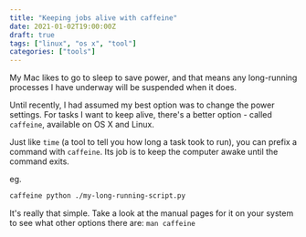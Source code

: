 ```yaml
---
title: "Keeping jobs alive with caffeine"
date: 2021-01-02T19:00:00Z
draft: true
tags: ["linux", "os x", "tool"]
categories: ["tools"]
---
```


My Mac likes to go to sleep to save power, and that means any long-running processes
I have underway will be suspended when it does.

Until recently, I had assumed my best option was to change the power settings.
For tasks I want to keep alive, there's a better option - called `caffeine`, available on OS X and Linux.

Just like `time` (a tool to tell you how long a task took to run), you can prefix a command
with `caffeine`. Its job is to keep the computer awake until the command exits.

eg.

```bash
caffeine python ./my-long-running-script.py
```

It's really that simple. Take a look at the manual pages for it on your system to see what other
options there are: `man caffeine`
